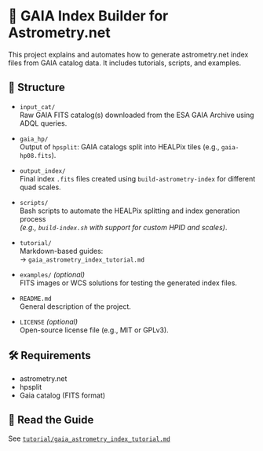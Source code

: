 # 🌌 GAIA Index Builder for Astrometry.net

This project explains and automates how to generate astrometry.net index files from GAIA catalog data. It includes tutorials, scripts, and examples.

## 📁 Structure

- `input_cat/`  
  Raw GAIA FITS catalog(s) downloaded from the ESA GAIA Archive using ADQL queries.

- `gaia_hp/`  
  Output of `hpsplit`: GAIA catalogs split into HEALPix tiles (e.g., `gaia-hp08.fits`).

- `output_index/`  
  Final index `.fits` files created using `build-astrometry-index` for different quad scales.

- `scripts/`  
  Bash scripts to automate the HEALPix splitting and index generation process  
  *(e.g., `build-index.sh` with support for custom HPID and scales)*.

- `tutorial/`  
  Markdown-based guides:  
  → `gaia_astrometry_index_tutorial.md`

- `examples/` *(optional)*  
  FITS images or WCS solutions for testing the generated index files.

- `README.md`  
  General description of the project.

- `LICENSE` *(optional)*  
  Open-source license file (e.g., MIT or GPLv3).
## 🛠 Requirements

- astrometry.net
- hpsplit
- Gaia catalog (FITS format)

## 📖 Read the Guide

See [`tutorial/gaia_astrometry_index_tutorial.md`](tutorial/gaia_astrometry_index_tutorial.md)

